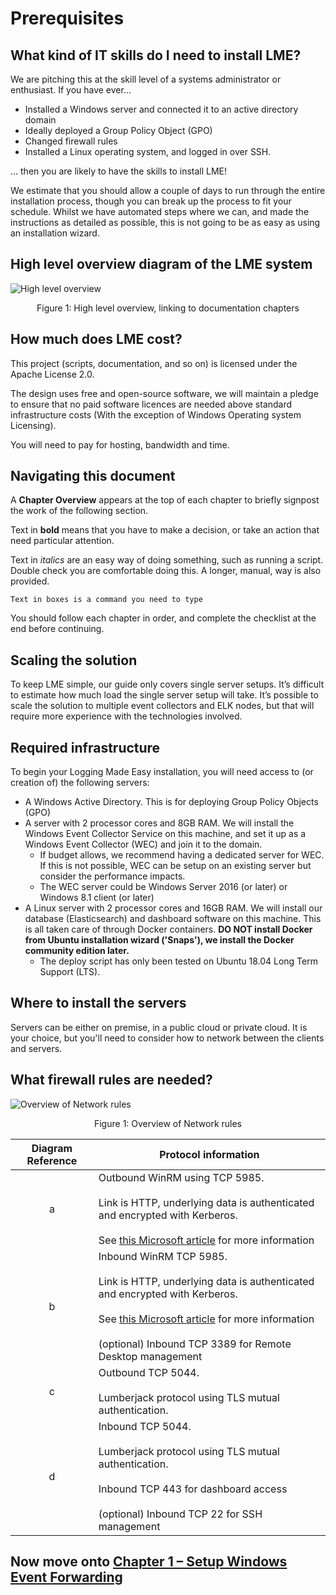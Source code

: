 # Prerequisites


## What kind of IT skills do I need to install LME?


We are pitching this at the skill level of a systems administrator or enthusiast. If you have ever…


* Installed a Windows server and connected it to an active directory domain
* Ideally deployed a Group Policy Object (GPO)
* Changed firewall rules
* Installed a Linux operating system, and logged in over SSH.
 


… then you are likely to have the skills to install LME!

We estimate that you should allow a couple of days to run through the entire installation process, though you can break up the process to fit your schedule. Whilst we have automated steps where we can, and made the instructions as detailed as possible, this is not going to be as easy as using an installation wizard.  

## High level overview diagram of the LME system

![High level overview](/docs/chapter_overview.jpg)
<p align="center">
Figure 1: High level overview, linking to documentation chapters
</p>

## How much does LME cost?

This project (scripts, documentation, and so on) is licensed under the Apache License 2.0.

The design uses free and open-source software, we will maintain a pledge to ensure that no paid software licences are needed above standard infrastructure costs (With the exception of Windows Operating system Licensing). 

You will need to pay for hosting, bandwidth and time.


## Navigating this document

A **Chapter Overview** appears at the top of each chapter to briefly signpost the work of the following section.

Text in **bold** means that you have to make a decision, or take an action that need particular attention.
	

Text in *italics* are an easy way of doing something, such as running a script. Double check you are comfortable doing this. A longer, manual, way is also provided.
	

``` Text in boxes is a command you need to type ```


You should follow each chapter in order, and complete the checklist at the end before continuing.

## Scaling the solution
To keep LME simple, our guide only covers single server setups. It’s difficult to estimate how much load the single server setup will take.
It’s possible to scale the solution to multiple event collectors and ELK nodes, but that will require more experience with the technologies involved.

## Required infrastructure

To begin your Logging Made Easy installation, you will need access to (or creation of) the following servers: 

* A Windows Active Directory. This is for deploying Group Policy Objects (GPO)
* A server with 2 processor cores and 8GB RAM. We will install the Windows Event Collector Service on this machine, and set it up as a Windows Event Collector (WEC) and join it to the domain.
   * If budget allows, we recommend having a dedicated server for WEC. If this is not possible, WEC can be setup on an existing server but consider the performance impacts.
   * The WEC server could be Windows Server 2016 (or later) or Windows 8.1 client (or later) 
* A Linux server with 2 processor cores and 16GB RAM. We will install our database (Elasticsearch) and dashboard software on this machine. This is all taken care of through Docker containers. **DO NOT install Docker from Ubuntu installation wizard ('Snaps'), we install the Docker community edition later.**
   * The deploy script has only been tested on Ubuntu 18.04 Long Term Support (LTS).

## Where to install the servers

Servers can be either on premise, in a public cloud or private cloud. It is your choice, but you'll need to consider how to network between the clients and servers.

## What firewall rules are needed?

![Overview of Network rules](troubleshooting-overview.jpg)
<p align="center">  
Figure 1: Overview of Network rules
</p>

| Diagram Reference | Protocol information |
| :---: |-------------|
| a | Outbound WinRM using TCP 5985. </br></br> Link is HTTP, underlying data is authenticated and encrypted with Kerberos. </br></br>  See [this Microsoft article](https://docs.microsoft.com/en-us/windows/security/threat-protection/use-windows-event-forwarding-to-assist-in-intrusion-detection) for more information |
| b | Inbound WinRM TCP 5985. </br></br> Link is HTTP, underlying data is authenticated and encrypted with Kerberos. </br></br>  See [this Microsoft article](https://docs.microsoft.com/en-us/windows/security/threat-protection/use-windows-event-forwarding-to-assist-in-intrusion-detection) for more information </br></br> (optional) Inbound TCP 3389 for Remote Desktop management |
| c | Outbound TCP 5044. </br></br> Lumberjack protocol using TLS mutual authentication. |
| d | Inbound TCP 5044. </br> </br> Lumberjack protocol using TLS mutual authentication. </br></br> Inbound TCP 443 for dashboard access </br></br> (optional) Inbound TCP 22 for SSH management |

## Now move onto [Chapter 1 – Setup Windows Event Forwarding](chapter1.md) 
